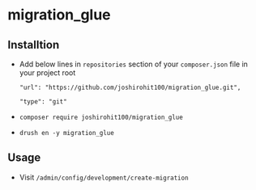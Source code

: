 # migration_glue

## Installtion
* Add below lines in `repositories` section of your `composer.json` file in your project root
    
    `"url": "https://github.com/joshirohit100/migration_glue.git",`
    
    `"type": "git"`
     
* `composer require joshirohit100/migration_glue`
* `drush en -y migration_glue`


## Usage
* Visit `/admin/config/development/create-migration`






